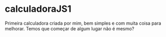 # calculadoraJS1

Primeira calculadora criada por mim, bem simples e com muita coisa para melhorar. Temos que começar de algum lugar não é mesmo? 
